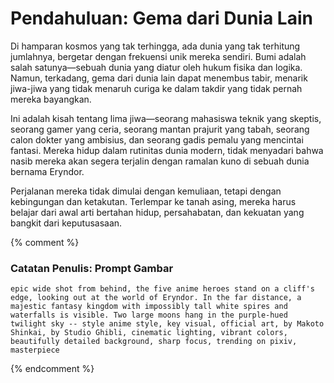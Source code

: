 # Pendahuluan: Gema dari Dunia Lain

Di hamparan kosmos yang tak terhingga, ada dunia yang tak terhitung jumlahnya, bergetar dengan frekuensi unik mereka sendiri. Bumi adalah salah satunya—sebuah dunia yang diatur oleh hukum fisika dan logika. Namun, terkadang, gema dari dunia lain dapat menembus tabir, menarik jiwa-jiwa yang tidak menaruh curiga ke dalam takdir yang tidak pernah mereka bayangkan.

Ini adalah kisah tentang lima jiwa—seorang mahasiswa teknik yang skeptis, seorang gamer yang ceria, seorang mantan prajurit yang tabah, seorang calon dokter yang ambisius, dan seorang gadis pemalu yang mencintai fantasi. Mereka hidup dalam rutinitas dunia modern, tidak menyadari bahwa nasib mereka akan segera terjalin dengan ramalan kuno di sebuah dunia bernama Eryndor.

Perjalanan mereka tidak dimulai dengan kemuliaan, tetapi dengan kebingungan dan ketakutan. Terlempar ke tanah asing, mereka harus belajar dari awal arti bertahan hidup, persahabatan, dan kekuatan yang bangkit dari keputusasaan.

{% comment %}
### Catatan Penulis: Prompt Gambar
```
epic wide shot from behind, the five anime heroes stand on a cliff's edge, looking out at the world of Eryndor. In the far distance, a majestic fantasy kingdom with impossibly tall white spires and waterfalls is visible. Two large moons hang in the purple-hued twilight sky -- style anime style, key visual, official art, by Makoto Shinkai, by Studio Ghibli, cinematic lighting, vibrant colors, beautifully detailed background, sharp focus, trending on pixiv, masterpiece
```
{% endcomment %}